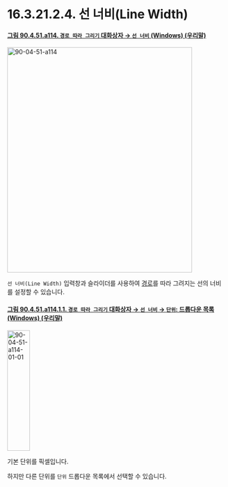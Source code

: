 # 16.3.21.2.4. 선 너비(Line Width)

<a id="90-04-51-a114"></a>

#### [그림 90.4.51.a114. `경로 따라 그리기` 대화상자 → `선 너비` (Windows) (우리말)](./90-04-0051-stroke_path.md#90-04-51-a114)
<img width="425" height="518" alt="90-04-51-a114" src="https://github.com/user-attachments/assets/0d279007-eef4-4fa4-bfd7-5fa15f89e385" />

`선 너비(Line Width)` 입력창과 슬라이더를 사용하여 [경로](./14-05-02-00-paths.md)를 따라 그려지는 선의 너비를 설정할 수 있습니다.

<a id="90-04-51-a114-01-01"></a>

#### [그림 90.4.51.a114.1.1. `경로 따라 그리기` 대화상자 → `선 너비` → `단위`: 드롭다운 목록 (Windows) (우리말)](./90-04-0051-stroke_path.md#90-04-51-a114-01-01)
<img width="52" height="277" alt="90-04-51-a114-01-01" src="https://github.com/user-attachments/assets/ebffd692-d0a8-4fe6-bfc8-0421a691dc36" />

기본 단위를 픽셀입니다.

하지만 다른 단위를 `단위` 드롭다운 목록에서 선택할 수 있습니다.